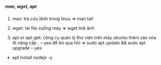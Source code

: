 ##### man, wget, apt

1. man: tra cứu lệnh trong linux => man tail

2. wget: tải file xuống máy => wget link ảnh

3. apt or apt-get: cộng cụ quản lý thư viện trên máy ubuntu thêm vào xóa đi nâng cấp , --yes để bỏ qua hỏi => sudo apt update && sudo apt upgrade --yes
- apt install nodejs -y